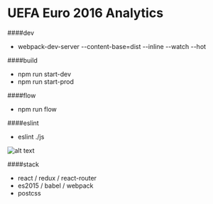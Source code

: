 # UEFA Euro 2016 Analytics

####dev
* webpack-dev-server --content-base=dist --inline --watch --hot

####build
* npm run start-dev
* npm run start-prod

####flow
* npm run flow

####eslint
* eslint ./js

![alt text](https://raw.githubusercontent.com/kirillstepkin/euro16/master/assets/0781b7d6c2.png)

####stack
* react / redux / react-router
* es2015 / babel / webpack
* postcss